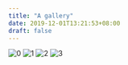 ```yaml
---
title: "A gallery"
date: 2019-12-01T13:21:53+08:00
draft: false
---
```

![0](/self/img/avatar.jpg)
![1](/self/img//logo/LiU.png)
![2](/self/img//logo/NCHC.png)
![3](/self/img//logo/NCKU.jpg)